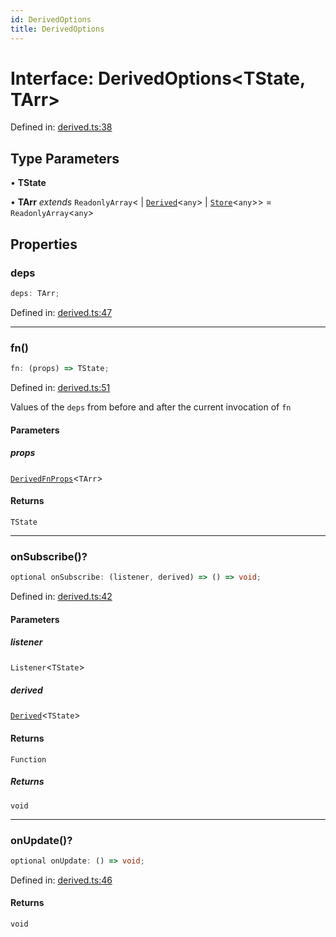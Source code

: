 ```yaml
---
id: DerivedOptions
title: DerivedOptions
---
```


<!-- DO NOT EDIT: this page is autogenerated from the type comments -->

# Interface: DerivedOptions\<TState, TArr\>

Defined in: [derived.ts:38](https://github.com/TanStack/store/blob/main/packages/store/src/derived.ts#L38)

## Type Parameters

• **TState**

• **TArr** *extends* `ReadonlyArray`\<
  \| [`Derived`](../../classes/derived.md)\<`any`\>
  \| [`Store`](../../classes/store.md)\<`any`\>\> = `ReadonlyArray`\<`any`\>

## Properties

### deps

```ts
deps: TArr;
```

Defined in: [derived.ts:47](https://github.com/TanStack/store/blob/main/packages/store/src/derived.ts#L47)

***

### fn()

```ts
fn: (props) => TState;
```

Defined in: [derived.ts:51](https://github.com/TanStack/store/blob/main/packages/store/src/derived.ts#L51)

Values of the `deps` from before and after the current invocation of `fn`

#### Parameters

##### props

[`DerivedFnProps`](../derivedfnprops.md)\<`TArr`\>

#### Returns

`TState`

***

### onSubscribe()?

```ts
optional onSubscribe: (listener, derived) => () => void;
```

Defined in: [derived.ts:42](https://github.com/TanStack/store/blob/main/packages/store/src/derived.ts#L42)

#### Parameters

##### listener

`Listener`\<`TState`\>

##### derived

[`Derived`](../../classes/derived.md)\<`TState`\>

#### Returns

`Function`

##### Returns

`void`

***

### onUpdate()?

```ts
optional onUpdate: () => void;
```

Defined in: [derived.ts:46](https://github.com/TanStack/store/blob/main/packages/store/src/derived.ts#L46)

#### Returns

`void`
